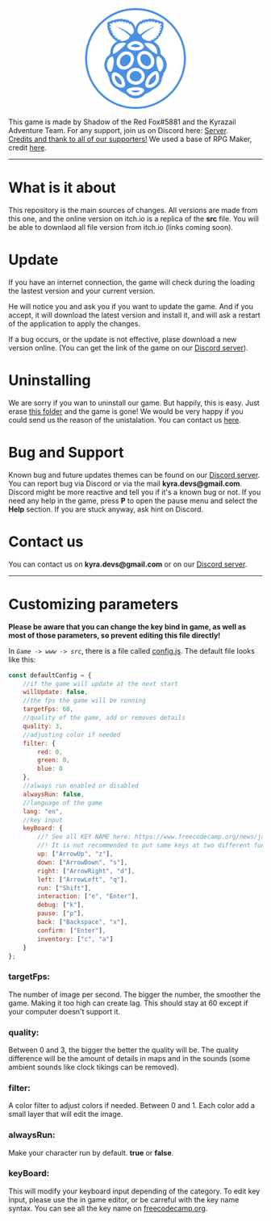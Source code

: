 <p align="center">
    <img src="./src/src/resources/Image/Intro/icon.png" alt="teamIcon" width="200" title="Team icon" />
</p>

This game is made by Shadow of the Red Fox\#5881 and the Kyrazail
Adventure Team. For any support, join us on Discord here:
[Server](https://discord.gg/5mF5AHnRCr).\
[Credits and thank to all of our
supporters!](./www/html/teamcredits.html) We used a base of RPG Maker,
credit [here](./www/html/credits.html).

------------------------------------------------------------------------

What is it about
================

This repository is the main sources of changes. All versions are made from this one, and the online version on itch.io is a replica of the **src** file.
You will be able to downlaod all file version from itch.io (links coming soon).


Update
======

If you have an internet connection, the game will check during the
loading the lastest version and your current version.

He will notice you and ask you if you want to update the game. And if
you accept, it will download the latest version and install it, and will
ask a restart of the application to apply the changes.

If a bug occurs, or the update is not effective, plase download a new
version online. (You can get the link of the game on our [Discord
server](https://discord.gg/5mF5AHnRCr)).

Uninstalling
============

We are sorry if you wan to uninstall our game. But happily, this is
easy. Just erase [this folder](./) and the game is gone! We would be
very happy if you could send us the reason of the unistalation. You can
contact us [here](./README.html#contact-us).

Bug and Support
===============

Known bug and future updates themes can be found on our [Discord server](https://discord.gg/5mF5AHnRCr). You can report bug via Discord
or via the mail ****kyra.devs\@gmail.com****. Discord might be more
reactive and tell you if it\'s a known bug or not. If you need any help
in the game, press **P** to open the pause menu and select the **Help**
section. If you are stuck anyway, ask hint on Discord.

Contact us
==========

You can contact us on ****kyra.devs\@gmail.com**** or on our [Discord server](https://discord.gg/5mF5AHnRCr).

------------------------------------------------------------------------

Customizing parameters
======================

**Please be aware that you can change the key bind in game, as well as
most of those parameters, so prevent editing this file directly!**

In *`Game -> www -> src`*, there is a file called
[config.js](./src/src/config.js). The default file looks like this:

```js
const defaultConfig = {
    //if the game will update at the next start
    willUpdate: false,
    //the fps the game will be running
    targetFps: 60,
    //quality of the game, add or removes details
    quality: 3,
    //adjusting color if needed
    filter: {
        red: 0,
        green: 0,
        blue: 0
    },
    //always run enabled or disabled
    alwaysRun: false,
    //language of the game
    lang: "en",
    //key input
    keyBoard: {
        //? See all KEY NAME here: https://www.freecodecamp.org/news/javascript-keycode-list-keypress-event-key-codes/#a-full-list-of-key-event-values
        //! It is not recommended to put same keys at two different functionnality
        up: ["ArrowUp", "z"],
        down: ["ArrowDown", "s"],
        right: ["ArrowRight", "d"],
        left: ["ArrowLeft", "q"],
        run: ["Shift"],
        interaction: ["e", "Enter"],
        debug: ["k"],
        pause: ["p"],
        back: ["Backspace", "x"],
        confirm: ["Enter"],
        inventory: ["c", "a"]
    }
};
```

### targetFps: 

The number of image per second. The bigger the number, the smoother the
game. Making it too high can create lag. This should stay at 60 except
if your computer doesn\'t support it.

### quality: 

Between 0 and 3, the bigger the better the quality will be. The quality
difference will be the amount of details in maps and in the sounds (some
ambient sounds like clock tikings can be removed).

### filter: 

A color filter to adjust colors if needed. Between 0 and 1. Each color
add a small layer that will edit the image.

### alwaysRun: 

Make your character run by default. **true** or **false**.

### keyBoard: 

This will modify your keyboard input depending of the category. To edit
key input, please use the in game editor, or be carreful with the key
name syntax. You can see all the key name on
[freecodecamp.org](https://www.freecodecamp.org/news/javascript-keycode-list-keypress-event-key-codes/).

